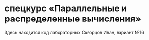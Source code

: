 # cпецкурс «Параллельные и распределенные вычисления»
Здесь находится код лабораторных
Скворцов Иван, вариант №16
